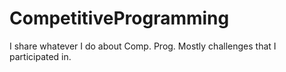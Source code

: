 # CompetitiveProgramming

I share whatever I do about Comp. Prog. Mostly challenges that I participated in.
